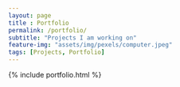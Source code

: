 ```yaml
---
layout: page
title : Portfolio
permalink: /portfolio/
subtitle: "Projects I am working on"
feature-img: "assets/img/pexels/computer.jpeg"
tags: [Projects, Portfolio]
---
```


{% include portfolio.html %}
